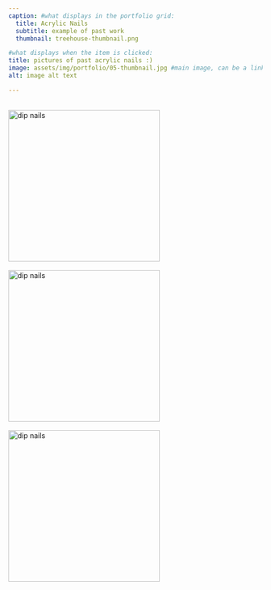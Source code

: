 ```yaml
---
caption: #what displays in the portfolio grid:
  title: Acrylic Nails
  subtitle: example of past work
  thumbnail: treehouse-thumbnail.png

#what displays when the item is clicked:
title: pictures of past acrylic nails :)
image: assets/img/portfolio/05-thumbnail.jpg #main image, can be a link or a file in assets/img/portfolio
alt: image alt text

---
```


<br>
<img src="/img/portfolio/dreams.png" alt="dip nails" height="300" width="300" align="center">
<br>

<br>
<img src="/img/portfolio/escape.png" alt="dip nails" height="300" width="300" align="center">
<br>

<br>
<img src="/img/portfolio/golden.png" alt="dip nails" height="300" width="300" align="center">
<br>
